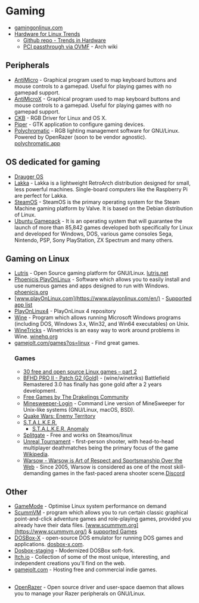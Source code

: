 # Gaming
- [gamingonlinux.com](https://www.gamingonlinux.com/)
- [Hardware for Linux Trends](https://linux-hardware.org/?view=trends)
  - [Github repo - Trends in Hardware](https://github.com/linuxhw/Trends)
  - [PCI passthrough via OVMF](https://wiki.archlinux.org/title/PCI_passthrough_via_OVMF) - Arch wiki

## Peripherals
- [AntiMicro](https://github.com/AntiMicro/antimicro) - Graphical program used to map keyboard buttons and mouse controls to a gamepad. Useful for playing games with no gamepad support.
- [AntiMicroX](https://github.com/AntiMicroX/antimicrox) - Graphical program used to map keyboard buttons and mouse controls to a gamepad. Useful for playing games with no gamepad support.
- [CKB](https://github.com/ccMSC/ckb) - RGB Driver for Linux and OS X.
- [Piper](https://github.com/libratbag/piper) - GTK application to configure gaming devices.
- [Polychromatic]() - RGB lighting management software for GNU/Linux. Powered by OpenRazer (soon to be vendor agnostic). [polychromatic.app](https://polychromatic.app)

## OS dedicated for gaming
- [Drauger OS](https://draugeros.org/)
- [Lakka](http://www.lakka.tv/) - Lakka is a lightweight RetroArch distribution designed for small, less powerful machines. Single-board computers like the Raspberry Pi are perfect for Lakka. 
- [SteamOS](https://store.steampowered.com/steamos) - SteamOS is the primary operating system for the Steam Machine gaming platform by Valve. It is based on the Debian distribution of Linux.
- [Ubuntu Gamepack](https://ualinux.com/en/ubuntu-gamepack) - It is an operating system that will guarantee the launch of more than 85,842 games developed both specifically for Linux and developed for Windows, DOS, various game consoles Sega, Nintendo, PSP, Sony PlayStation, ZX Spectrum and many others.

## Gaming on Linux
- [Lutris](https://github.com/lutris/lutris) - Open Source gaming platform for GNU/Linux. [lutris.net](https://lutris.net/)
- [Phoenicis PlayOnLinux](https://github.com/PhoenicisOrg/phoenicis) - Software which allows you to easily install and use numerous games and apps designed to run with Windows. [phoenicis.org](https://phoenicis.org/)
- [www.playOnLinux.com](https://www.playonlinux.com/en/) - [Supported app list](https://www.playonlinux.com/en/supported_apps-1-0.html)
- [PlayOnLinux4](https://github.com/PlayOnLinux/POL-POM-4) - PlayOnLinux 4 repository
- [Wine](https://github.com/wine-mirror/wine) - Program which allows running Microsoft Windows programs (including DOS, Windows 3.x, Win32, and Win64 executables) on Unix.
- [WineTricks](https://github.com/Winetricks/winetricks) - Winetricks is an easy way to work around problems in Wine. [winehq.org](https://wiki.winehq.org/Winetricks)
- [gamejolt.com/games?os=linux](https://gamejolt.com/games?os=linux) - Find great games.
  ### Games
   - [30 free and open source Linux games – part 2 ](https://github.blog/2021-08-26-30-free-and-open-source-linux-games-part-2/)
   - [BFHD PRO II - Patch G2 (Gold)](https://www.moddb.com/mods/battlefield-hd-remastered-3/downloads/bfhd-pro-ii-patch-g-gold) - (wine/winetriks) Battlefield Remastered 3.0 has finally has gone gold after a 2 years development.
   - [Free Games by The Drakelings Community](https://drakelings.bluedrake42.com/index.php?/category/1-free-games/)
   - [Minesweeper-Login](https://github.com/OGoodness/Minesweeper-Login) - Command Line version of MineSweeper for Unix-like systems (GNU/Linux, macOS, BSD).
   - [Quake Wars: Enemy Territory](https://www.splashdamage.com/games/enemy-territory-quake-wars/)
   - [S.T.A.L.K.E.R.]()
     - [S.T.A.L.K.E.R. Anomaly ](https://drakelings.bluedrake42.com/index.php?/blogs/entry/11-i-cant-believe-this-full-game-is-free/)
   - [Splitgate](https://store.steampowered.com/app/677620/Splitgate/) - Free and works on Steamos/linux
   - [Unreal Tournament](https://www.epicgames.com/unrealtournament/en-US/) - first-person shooter, with head-to-head multiplayer deathmatches being the primary focus of the game [Wikipedia](https://en.wikipedia.org./wiki/Unreal_tournament).
   - [Warsow - Warsow is Art of Respect and Sportsmanship Over the Web](https://warsow.net/) - Since 2005, Warsow is considered as one of the most skill-demanding games in the fast-paced arena shooter scene.[Discord](https://discord.com/invite/Z9UgZZM)

## Other
- [GameMode](https://github.com/FeralInteractive/gamemode) - Optimise Linux system performance on demand
- [ScummVM](https://github.com/scummvm/scummvm) - program which allows you to run certain classic graphical point-and-click adventure games and role-playing games, provided you already have their data files. [www.scummvm.org](https://www.scummvm.org/) & [supported Games](https://wiki.scummvm.org/index.php?title=Category:Supported_Games)
- [DOSBox-X](https://github.com/joncampbell123/dosbox-x) - open-source DOS emulator for running DOS games and applications. [dosbox-x.com](https://dosbox-x.com/).
- [Dosbox-staging](https://github.com/dosbox-staging/dosbox-staging) - Modernized DOSBox soft-fork.
- [Itch.io](https://itch.io/) - Collection of some of the most unique, interesting, and independent creations you'll find on the web.
- [gamejolt.com](https://gamejolt.com) - Hosting free and commercial indie games.

##
- [OpenRazer](https://openrazer.github.io/) - Open source driver and user-space daemon that allows you to manage your Razer peripherals on GNU/Linux.
